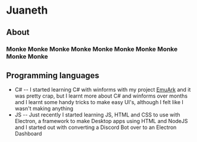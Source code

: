 # Juaneth
## About
### Monke Monke Monke Monke Monke Monke Monke  Monke Monke Monke

## Programming languages

- C# -- I started learning C# with winforms with my project [EmuArk](https://github.com/juaneth/EmuArk) and it was pretty crap, but I learnt more about C# and winforms over months and I learnt some handy tricks to make easy UI's, although I felt like I wasn't making anything
- JS -- Just recently I started learning JS, HTML and CSS to use with Electron, a framework to make Desktop apps using HTML and NodeJS and I started out with converting a Discord Bot over to an Electron Dashboard
